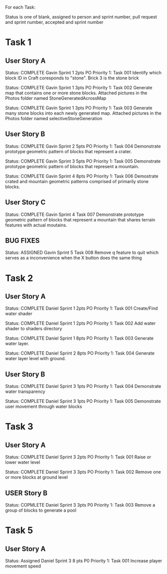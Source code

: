 For each Task:

Status is one of blank, assigned to person and sprint number, pull request and sprint number, accepted and sprint number
# Task 1
## User Story A
 Status: COMPLETE Gavin Sprint 1 2pts PO Priority 1: Task 001 Identify which block ID in Craft coresponds to "stone".
                        Brick 3 is the stone brick
                        
  Status: COMPLETE Gavin Sprint 1 3pts PO Priority 1: Task 002 Generate map that contains one or more stone blocks.
                        Attached pictures in the Photos folder named StoneGeneratedAcrossMap
                        
  Status: COMPLETE Gavin Sprint 1 3pts PO Priority 1: Task 003 Generate many stone blocks into each newly generated map.
                        Attached pictures in the Photos folder named selectiveStoneGeneration
  
## User Story B
 Status: COMPLETE Gavin Sprint 2 5pts PO Priority 1: Task 004 Demonstrate prototype geometric pattern of blocks that represent a crater.
  
Status: COMPLETE Gavin Sprint 3  5pts PO Priority 1: Task 005 Demonstrate prototype geometric pattern of blocks that represent a mountain.
  
Status: COMPLETE Gavin Sprint 4  8pts PO Priority 1: Task 006 Demostrate crated and mountain geometric patterns comprised of primarily stone blocks.

## User Story C
 Status: COMPLETE Gavin Sprint 4 Task 007 Demonstrate prototype geometric pattern of blocks that represent a mountain that shares terrain features with actual moutains.
 
 ## BUG FIXES
 Status: ASSIGNED Gavin Sprint 5 Task 008 Remove q feature to quit which serves as a inconvenience when the X button does the same thing
 
# Task 2
## User Story A
  Status: COMPLETE Daniel Sprint 1 2pts PO Priority 1: Task 001 Create/Find water shader
  
  Status: COMPLETE Daniel Sprint 1 2pts PO Priority 1: Task 002 Add water shader to shaders directory
  
  Status: COMPLETE Daniel Sprint 1 8pts PO Priority 1: Task 003 Generate water layer.
  
  Status: COMPLETE Daniel Sprint 2 8pts PO Priority 1: Task 004 Generate water layer level with ground.
  
## User Story B
  Status: COMPLETE Daniel Sprint 3 1pts PO Priority 1: Task 004 Demonstrate water transparency
  
  Status: COMPLETE Daniel Sprint 3 1pts PO Priority 1: Task 005 Demonstrate user movement through water blocks
  
  # Task 3
## User Story A
  Status: COMPLETE Daniel Sprint 3 2pts PO Priority 1: Task 001 Raise or lower water level
  
  Status: COMPLETE Daniel Sprint 3 3pts PO Priority 1: Task 002 Remove one or more blocks at ground level
## USER Story B
  Status: COPMLETE Daniel Sprint 3 3pts P0 Priority 1: Task 003 Remove a group of blocks to generate a pool
  
  # Task 5
## User Story A
 Status: Assigned Daniel Sprint 3 8 pts P0 Priority 1: Task 001 Increase player movement speed
  
